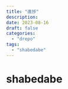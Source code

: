 ```yaml
---
title: "進捗"
description:
date: 2023-08-16
draft: false
categories:
  - "drepo"
tags:
  - "shabedabe"
---
```


# shabedabe
